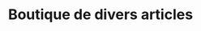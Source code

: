 ---
title: "Boutique de divers articles"
url: /nzerekore/boutique-de-divers-articles-11/
shop: Lebensmittel
---